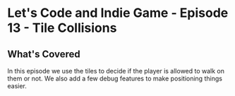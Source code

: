 # Let's Code and Indie Game - Episode 13 - Tile Collisions

## What's Covered

In this episode we use the tiles to decide if the player is allowed to walk on them or not. We also add a few debug features to make positioning things easier.
